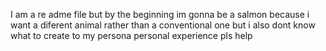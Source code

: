 I am a re   adme file
but by the beginning im gonna be a salmon 
because i want a diferent animal rather than a conventional one
but i also dont know what to create to my persona personal experience 
pls help